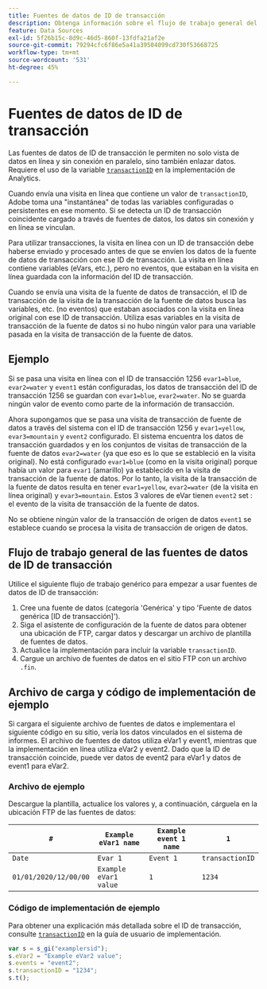 ```yaml
---
title: Fuentes de datos de ID de transacción
description: Obtenga información sobre el flujo de trabajo general del uso de fuentes de datos con ID de transacción.
feature: Data Sources
exl-id: 5f26b15c-8d9c-46d5-860f-13fdfa21af2e
source-git-commit: 79294cfc6f86e5a41a39504099cd730f53668725
workflow-type: tm+mt
source-wordcount: '531'
ht-degree: 45%

---
```


# Fuentes de datos de ID de transacción

Las fuentes de datos de ID de transacción le permiten no solo vista de datos en línea y sin conexión en paralelo, sino también enlazar datos. Requiere el uso de la variable [`transactionID`](/help/implement/vars/page-vars/transactionid.md) en la implementación de Analytics.

Cuando envía una visita en línea que contiene un valor de `transactionID`, Adobe toma una &quot;instantánea&quot; de todas las variables configuradas o persistentes en ese momento. Si se detecta un ID de transacción coincidente cargado a través de fuentes de datos, los datos sin conexión y en línea se vinculan.

Para utilizar transacciones, la visita en línea con un ID de transacción debe haberse enviado y procesado antes de que se envíen los datos de la fuente de datos de transacción con ese ID de transacción. La visita en línea contiene variables (eVars, etc.), pero no eventos, que estaban en la visita en línea guardada con la información del ID de transacción.

Cuando se envía una visita de la fuente de datos de transacción, el ID de transacción de la visita de la transacción de la fuente de datos busca las variables, etc. (no eventos) que estaban asociados con la visita en línea original con ese ID de transacción. Utiliza esas variables en la visita de transacción de la fuente de datos si no hubo ningún valor para una variable pasada en la visita de transacción de la fuente de datos.

## Ejemplo

Si se pasa una visita en línea con el ID de transacción 1256 `evar1=blue`, `evar2=water` y `event1` están configuradas, los datos de transacción del ID de transacción 1256 se guardan con `evar1=blue`, `evar2=water`. No se guarda ningún valor de evento como parte de la información de transacción.

Ahora supongamos que se pasa una visita de transacción de fuente de datos a través del sistema con el ID de transacción 1256 y `evar1=yellow`, `evar3=mountain` y `event2` configurado. El sistema encuentra los datos de transacción guardados y en los conjuntos de visitas de transacción de la fuente de datos `evar2=water` (ya que eso es lo que se estableció en la visita original). No está configurado `evar1=blue` (como en la visita original) porque había un valor para `evar1` (amarillo) ya establecido en la visita de transacción de la fuente de datos.  Por lo tanto, la visita de la transacción de la fuente de datos resulta en tener `evar1=yellow`, `evar2=water` (de la visita en línea original) y `evar3=mountain`. Estos 3 valores de eVar tienen `event2` set : el evento de la visita de transacción de la fuente de datos.

No se obtiene ningún valor de la transacción de origen de datos `event1` se establece cuando se procesa la visita de transacción de origen de datos.

## Flujo de trabajo general de las fuentes de datos de ID de transacción

Utilice el siguiente flujo de trabajo genérico para empezar a usar fuentes de datos de ID de transacción:

1. Cree una fuente de datos (categoría &#39;Genérica&#39; y tipo &#39;Fuente de datos genérica [ID de transacción]&#39;).
1. Siga el asistente de configuración de la fuente de datos para obtener una ubicación de FTP, cargar datos y descargar un archivo de plantilla de fuentes de datos.
1. Actualice la implementación para incluir la variable `transactionID`.
1. Cargue un archivo de fuentes de datos en el sitio FTP con un archivo `.fin`.

## Archivo de carga y código de implementación de ejemplo

Si cargara el siguiente archivo de fuentes de datos e implementara el siguiente código en su sitio, vería los datos vinculados en el sistema de informes. El archivo de fuentes de datos utiliza eVar1 y event1, mientras que la implementación en línea utiliza eVar2 y event2. Dado que la ID de transacción coincide, puede ver datos de event2 para eVar1 y datos de event1 para eVar2.

### Archivo de ejemplo

Descargue la plantilla, actualice los valores y, a continuación, cárguela en la ubicación FTP de las fuentes de datos:

| `#` | `Example eVar1 name` | `Example event 1 name` | `1` |
|---|---|---|---|
| `Date` | `Evar 1` | `Event 1` | `transactionID` |
| `01/01/2020/12/00/00` | `Example eVar1 value` | `1` | `1234` |

### Código de implementación de ejemplo

Para obtener una explicación más detallada sobre el ID de transacción, consulte [`transactionID`](/help/implement/vars/page-vars/transactionid.md) en la guía de usuario de implementación.

```js
var s = s_gi("examplersid");
s.eVar2 = "Example eVar2 value";
s.events = "event2";
s.transactionID = "1234";
s.t();
```

